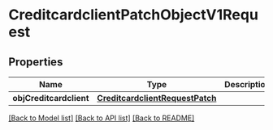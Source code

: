 # CreditcardclientPatchObjectV1Request

## Properties
Name | Type | Description | Notes
------------ | ------------- | ------------- | -------------
**objCreditcardclient** | [**CreditcardclientRequestPatch**](CreditcardclientRequestPatch.md) |  | 

[[Back to Model list]](../README.md#documentation-for-models) [[Back to API list]](../README.md#documentation-for-api-endpoints) [[Back to README]](../README.md)


